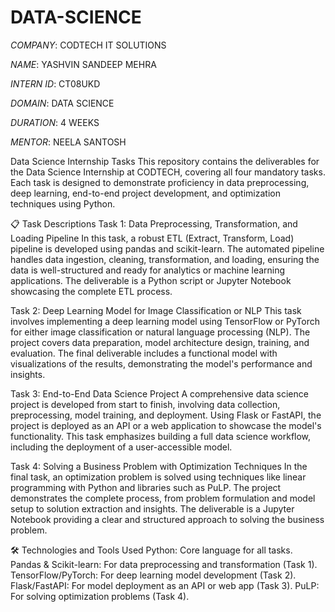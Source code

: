 # DATA-SCIENCE

*COMPANY*: CODTECH IT SOLUTIONS

*NAME*: YASHVIN SANDEEP MEHRA

*INTERN ID*: CT08UKD

*DOMAIN*: DATA SCIENCE

*DURATION*: 4 WEEKS

*MENTOR*: NEELA SANTOSH


Data Science Internship Tasks
This repository contains the deliverables for the Data Science Internship at CODTECH, covering all four mandatory tasks. Each task is designed to demonstrate proficiency in data preprocessing, deep learning, end-to-end project development, and optimization techniques using Python.

📋 Task Descriptions
Task 1: Data Preprocessing, Transformation, and Loading Pipeline
In this task, a robust ETL (Extract, Transform, Load) pipeline is developed using pandas and scikit-learn. The automated pipeline handles data ingestion, cleaning, transformation, and loading, ensuring the data is well-structured and ready for analytics or machine learning applications. The deliverable is a Python script or Jupyter Notebook showcasing the complete ETL process.

Task 2: Deep Learning Model for Image Classification or NLP
This task involves implementing a deep learning model using TensorFlow or PyTorch for either image classification or natural language processing (NLP). The project covers data preparation, model architecture design, training, and evaluation. The final deliverable includes a functional model with visualizations of the results, demonstrating the model's performance and insights.

Task 3: End-to-End Data Science Project
A comprehensive data science project is developed from start to finish, involving data collection, preprocessing, model training, and deployment. Using Flask or FastAPI, the project is deployed as an API or a web application to showcase the model's functionality. This task emphasizes building a full data science workflow, including the deployment of a user-accessible model.

Task 4: Solving a Business Problem with Optimization Techniques
In the final task, an optimization problem is solved using techniques like linear programming with Python and libraries such as PuLP. The project demonstrates the complete process, from problem formulation and model setup to solution extraction and insights. The deliverable is a Jupyter Notebook providing a clear and structured approach to solving the business problem.

🛠 Technologies and Tools Used
Python: Core language for all tasks.
Pandas & Scikit-learn: For data preprocessing and transformation (Task 1).
TensorFlow/PyTorch: For deep learning model development (Task 2).
Flask/FastAPI: For model deployment as an API or web app (Task 3).
PuLP: For solving optimization problems (Task 4).
